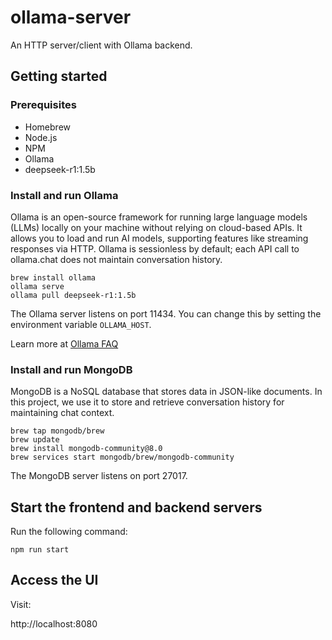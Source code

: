 # ollama-server

An HTTP server/client with Ollama backend.

## Getting started

### Prerequisites

- Homebrew
- Node.js
- NPM
- Ollama
- deepseek-r1:1.5b

### Install and run Ollama

Ollama is an open-source framework for running large language models (LLMs)
locally on your machine without relying on cloud-based APIs. It allows you to
load and run AI models, supporting features like streaming responses via HTTP.
Ollama is sessionless by default; each API call to ollama.chat does not
maintain conversation history.

```
brew install ollama
ollama serve
ollama pull deepseek-r1:1.5b
```

The Ollama server listens on port 11434. You can change this by setting the
environment variable `OLLAMA_HOST`.

Learn more at [Ollama FAQ](https://github.com/ollama/ollama/blob/main/docs/faq.md)

### Install and run MongoDB

MongoDB is a NoSQL database that stores data in JSON-like documents. In this
project, we use it to store and retrieve conversation history for maintaining
chat context.

```
brew tap mongodb/brew
brew update
brew install mongodb-community@8.0
brew services start mongodb/brew/mongodb-community
```

The MongoDB server listens on port 27017.

## Start the frontend and backend servers

Run the following command:

```
npm run start
```

## Access the UI

Visit:

http://localhost:8080
